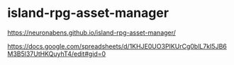 # island-rpg-asset-manager

https://neuronabens.github.io/island-rpg-asset-manager/

https://docs.google.com/spreadsheets/d/1KHJE0UO3PIKUrCg0blL7kI5JB6M3B5l37UtHKQuyhT4/edit#gid=0

